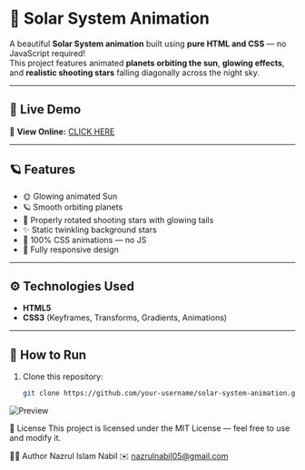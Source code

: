 # 🌌 Solar System Animation

A beautiful **Solar System animation** built using **pure HTML and CSS** — no JavaScript required!  
This project features animated **planets orbiting the sun**, **glowing effects**, and **realistic shooting stars** falling diagonally across the night sky.

---

## 🚀 Live Demo
🔗 **View Online:** [CLICK HERE](https://nazrulislam1835.github.io/Solar-System-Animation/)

---

## 🪐 Features

- 🌞 Glowing animated Sun  
- 🪐 Smooth orbiting planets  
- 🌠 Properly rotated shooting stars with glowing tails  
- ✨ Static twinkling background stars  
- 🎨 100% CSS animations — no JS  
- 📱 Fully responsive design  

---

## ⚙️ Technologies Used

- **HTML5**
- **CSS3** (Keyframes, Transforms, Gradients, Animations)

---

## 🚀 How to Run

1. Clone this repository:
   ```bash
   git clone https://github.com/your-username/solar-system-animation.git


![Preview](screenshot.png)

📄 License
This project is licensed under the MIT License — feel free to use and modify it.


👨‍🚀 Author
Nazrul Islam Nabil
✉️ nazrulnabil05@gmail.com
